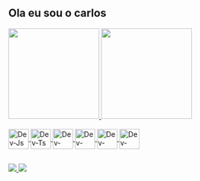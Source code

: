 ## Ola eu sou o carlos
<div>
<a href="https://github.com/DevUnusual">
<img height="180em" src="https://github-readme-stats.vercel.app/api?username=DevUnusual&show_icons=true&theme=radical"/>
<img height="180em" src="https://github-readme-stats.vercel.app/api/top-langs/?username=DevUnusual&layout=compact&theme=radical"/>
</div>
<div style="display: inline_block"><br>
  <img align="center" alt="Dev-Js" "height"="30" width="40" src="https://cdn.jsdelivr.net/gh/devicons/devicon/icons/javascript/javascript-plain.svg" />
  <img align="center" alt="Dev-Ts" "height"="30" width="40" src="https://cdn.jsdelivr.net/gh/devicons/devicon/icons/typescript/typescript-original.svg" />
  <img align="center" alt="Dev-NodeJs" "height"="30" width="40" src="https://cdn.jsdelivr.net/gh/devicons/devicon/icons/nodejs/nodejs-plain.svg" />
  <img align="center" alt="Dev-React" "height"="30" width="40" src="https://cdn.jsdelivr.net/gh/devicons/devicon/icons/react/react-original.svg" />
  <img align="center" alt="Dev-Python" "height"="30" width="40" src="https://cdn.jsdelivr.net/gh/devicons/devicon/icons/python/python-original-wordmark.svg" />
  <img align="center" alt="Dev-Vscode" "height"="30" width="40" src="https://cdn.jsdelivr.net/gh/devicons/devicon/icons/vscode/vscode-original-wordmark.svg" />
 </div>
 
 ##
 
<div>
<a href="https://www.linkedin.com/in/carlos-meneses-guimaraes-sousa-7a8b511b2/"><img src="https://img.shields.io/badge/LinkedIn-0077B5?style=for-the-badge&logo=linkedin&logoColor=white">
<a href="mailto:carlos.meneses.g.s@gmail.com"><img src="https://img.shields.io/badge/Gmail-D14836?style=for-the-badge&logo=gmail&logoColor=black">
